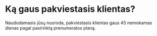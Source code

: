 # Ką gaus pakviestasis klientas?

Naudodamasis jūsų nuoroda, pakviestasis klientas gaus 45 nemokamas dienas pagal pasirinktą prenumeratos planą.
